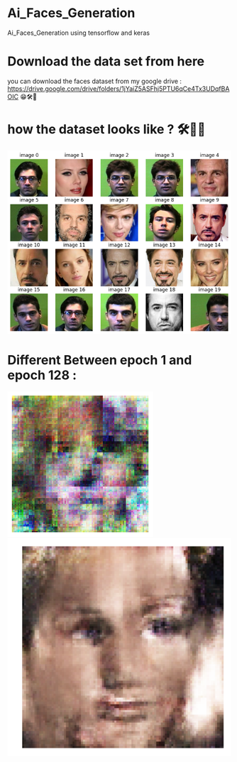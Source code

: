 # Ai_Faces_Generation
Ai_Faces_Generation using tensorflow and keras

# Download the data set from here 
you can download the faces dataset from my google drive : https://drive.google.com/drive/folders/1jYaiZ5ASFhj5PTU6qCe4Tx3UDqfBAOIC 😁🛠️📌

# how the dataset looks like ? 🛠️📌😁

<img alt="data_set.png" src="https://github.com/LiyaUnknown/Ai_Faces_Generation/blob/main/data_set.png?raw=true" data-hpc="true" class="Box-sc-g0xbh4-0 kzRgrI">

# Different Between epoch 1 and epoch 128 : 
<img alt="data_set.png" src="https://github.com/LiyaUnknown/Ai_Faces_Generation/blob/main/gen0.png" data-hpc="true" class="Box-sc-g0xbh4-0 kzRgrI">
<img alt="data_set.png" src="https://github.com/LiyaUnknown/Ai_Faces_Generation/blob/main/gen32.png" data-hpc="true" class="Box-sc-g0xbh4-0 kzRgrI">
